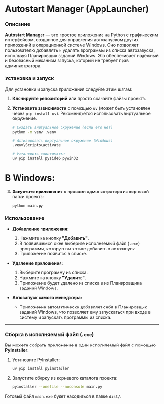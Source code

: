 # Autostart Manager (AppLauncher)

### Описание

**Autostart Manager** — это простое приложение на Python с графическим интерфейсом, созданное для управления автозапуском других приложений в операционной системе Windows. Оно позволяет пользователю добавлять и удалять программы из списка автозапуска, используя Планировщик заданий Windows. Это обеспечивает надёжный и безопасный механизм запуска, который не требует прав администратора.

### Установка и запуск

Для установки и запуска приложения следуйте этим шагам:

1.  **Клонируйте репозиторий** или просто скачайте файлы проекта.

2.  **Установите зависимости** с помощью `uv` (может быть установлен через `pip install uv`). Рекомендуется использовать виртуальное окружение.

    ```bash
    # Создать виртуальное окружение (если его нет)
    python -m venv .venv

    # Активировать виртуальное окружение (Windows)
    .venv\Scripts\activate

    # Установить зависимости
    uv pip install pyside6 pywin32
    ```
# В Windows:
3.  **Запустите приложение** c правами администратора из корневой папки проекта:

    ```bash
    python main.py
    ```

### Использование

* **Добавление приложения:**
    1.  Нажмите на кнопку **"Добавить"**.
    2.  В появившемся окне выберите исполняемый файл (`.exe`) программы, которую вы хотите добавить в автозапуск.
    3.  Приложение появится в списке.

* **Удаление приложения:**
    1.  Выберите программу из списка.
    2.  Нажмите на кнопку **"Удалить"**.
    3.  Приложение будет удалено из списка и из Планировщика заданий Windows.

* **Автозапуск самого менеджера:**
    * Приложение автоматически добавляет себя в Планировщик заданий Windows, что позволяет ему запускаться при входе в систему и запускать программы из списка.

---
### Сборка в исполняемый файл (`.exe`)

Вы можете собрать приложение в один исполняемый файл с помощью **PyInstaller**.
1.  Установите PyInstaller:
    ```bash
    uv pip install pyinstaller
    ```
2.  Запустите сборку из корневого каталога проекта:
    ```bash
    pyinstaller --onefile --noconsole main.py
    ```
Готовый файл `main.exe` будет находиться в папке `dist/`.
